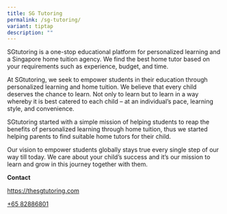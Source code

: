 ```yaml
---
title: SG Tutoring
permalink: /sg-tutoring/
variant: tiptap
description: ""
---
```

<p>SGtutoring is a one-stop educational platform for personalized learning
and a Singapore home tuition agency. We find the best home tutor based
on your requirements such as experience, budget, and time.&nbsp;&nbsp;</p>
<p>At SGtutoring, we seek to empower students in their education through
personalized learning and home tuition. We believe that every child deserves
the chance to learn. Not only to learn but to learn in a way whereby it
is best catered to each child – at an individual’s pace, learning style,
and convenience.</p>
<p>SGtutoring started with a simple mission of helping students to reap the
benefits of personalized learning through home tuition, thus we started
helping parents to find suitable home tutors for their child.&nbsp;&nbsp;</p>
<p>Our vision to empower students globally stays true every single step of
our way till today. We care about your child’s success and it’s our mission
to learn and grow in this journey together with them.&nbsp;</p>
<p><strong>Contact</strong>
</p>
<p><a href="https://thesgtutoring.com%20" rel="noopener noreferrer nofollow" target="_blank">https://thesgtutoring.com</a>
</p>
<p><a href="tel:+65%2082886801" class="elementor-button-link elementor-button elementor-size-sm" rel="noopener noreferrer nofollow" target="_blank">+65 82886801</a>
</p>